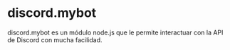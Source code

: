 # discord.mybot
discord.mybot es un módulo node.js que le permite interactuar con la API de Discord con mucha facilidad.
